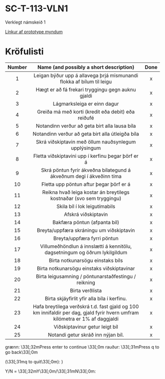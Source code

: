 # SC-T-113-VLN1
Verklegt námskeið 1 

[Línkur af prototype myndum](https://photos.app.goo.gl/edgyd3urbkckw2W17)

# Kröfulisti
| Number | Name (and possibly a short description)                                                                                                  | Done |
| :----: | :--------------------------------------------------------------------------------------------------------------------------------------: | :---:|
| 1 	 | Leigan býður upp á allavega þrjá mismunandi flokka af bílum til leigu 																	|	 x  |
| 2 	 | Hægt er að fá frekari tryggingu gegn auknu gjaldi 																						|	 x  |
| 3 	 | Lágmarksleiga er einn dagur 																												|	x  |
| 4 	 | Greiða má með korti (kredit eða debit) eða reiðufé 																						|	x  |
| 5 	 | Notandinn verður að geta birt alla lausa bíla 																							|	 x |
| 6 	 | Notandinn verður að geta birt alla útleigða bíla 																						|	 x |
| 7 	 | Skrá viðskiptavin með öllum nauðsynlegum upplýsingum 																					|	 x |
| 8 	 | Fletta viðskiptavini upp í kerfinu þegar þörf er á 																						|	 x |
| 9 	 | Skrá pöntun fyrir ákveðna bílategund á ákveðnum degi í ákveðinn tíma 																	|	 x |
| 10 	 | Fletta upp pöntun aftur þegar þörf er á 																									|	 x  |
| 11 	 | Reikna hvað leiga kostar án breytilegs kostnaðar (svo sem tryggingu) 																	|	 x  |
| 12 	 | Skila bíl í lok leigutímabils 																											|	x  |	
| 13 	 | Afskrá viðskiptavin 																														|	 x |
| 14 	 | Bakfæra pöntun (afpanta bíl) 																											|	 x |
| 15 	 | Breyta/uppfæra skráningu um viðskiptavin 																								|	x  |
| 16 	 | Breyta/uppfæra fyrri pöntun 																												|	 x  |
| 17 	 | Villumeðhöndlun á innslætti á kennitölu, dagsetningum og öðrum lykilgildum 																|	x  |
| 18 	 | Birta notkunarsögu einstaks bíls 																										|	x  |
| 19 	 | Birta notkunarsögu einstaks viðskiptavinar 																								|	 x  |	
| 20 	 | Birta leigusamning / pöntunarstaðfestingu / reikning 																					|	x  |	
| 21 	 | Birta verðlista 																															|	x  |	
| 22 	 | Birta skjáyfirlit yfir alla bíla í kerfinu. 																								|	x  |
| 23 	 | Hafa breytilega verðskrá t.d. fast gjald og 100 km innifaldir per dag, gjald fyrir hvern umfram kílómetra er 1% af daggjaldi 			|	 x  |
| 24 	 | Viðskiptavinur getur leigt bíl 																											|	x  |
| 25 	 | Notandi getur skráð inn nýjan bíl. 																										|	 x |


grænn: \33[;32mPress enter to continue \33[;0m
rauður: \33[;31mPress q to go back\33[;0m

(\33[;31mq to quit\33[;0m): )




Y/N = \33[;32mY\33[;0m/\33[;31mN\33[;0m: 
